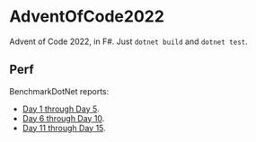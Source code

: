# AdventOfCode2022

Advent of Code 2022, in F#.
Just `dotnet build` and `dotnet test`.

## Perf

BenchmarkDotNet reports: 
* [Day 1 through Day 5](./BenchmarkDotNet.Artifacts/results/AdventOfCode2022.App.Benchmark1To5-report-github.md).
* [Day 6 through Day 10](./BenchmarkDotNet.Artifacts/results/AdventOfCode2022.App.Benchmark6To10-report-github.md).
* [Day 11 through Day 15](./BenchmarkDotNet.Artifacts/results/AdventOfCode2022.App.Benchmark11To15-report-github.md).
